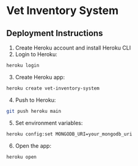 # Vet Inventory System

## Deployment Instructions

1. Create Heroku account and install Heroku CLI
2. Login to Heroku:
```bash
heroku login
```

3. Create Heroku app:
```bash
heroku create vet-inventory-system
```

4. Push to Heroku:
```bash
git push heroku main
```

5. Set environment variables:
```bash
heroku config:set MONGODB_URI=your_mongodb_uri
```

6. Open the app:
```bash
heroku open
```
